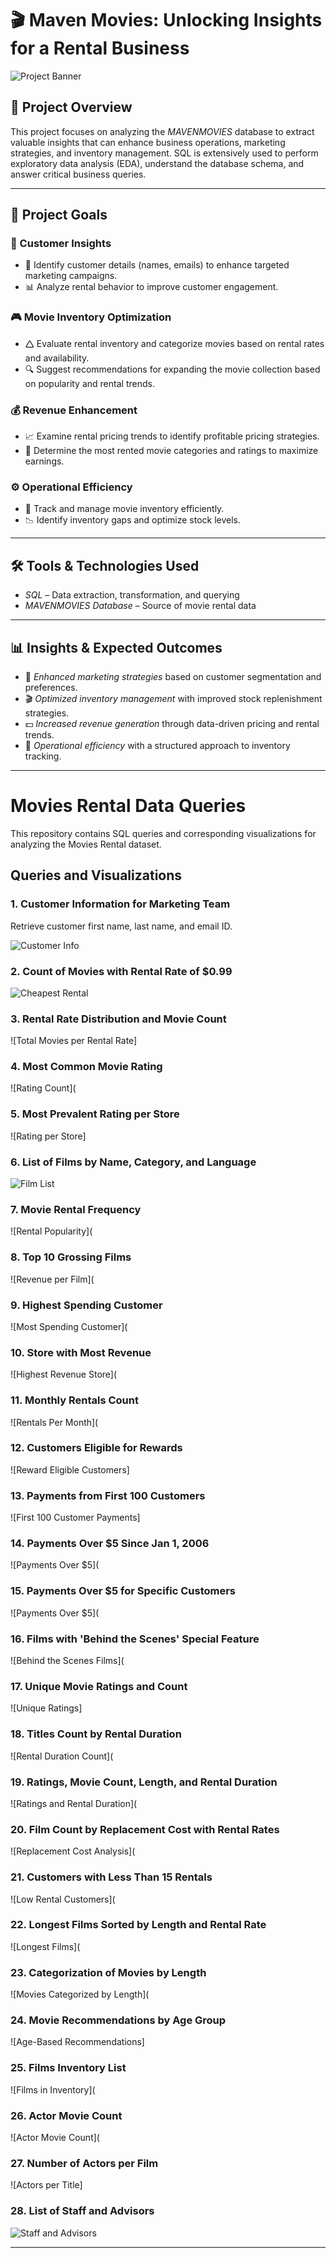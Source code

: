 # 🎬 Maven Movies: Unlocking Insights for a Rental Business

![Project Banner](https://github.com/Sayali821/Mavenmovies/blob/200eb076804152c5e1ba46638a60a3a5d01c34c1/banner.jpg)

## 📌 Project Overview
This project focuses on analyzing the *MAVENMOVIES* database to extract valuable insights that can enhance business operations, marketing strategies, and inventory management. SQL is extensively used to perform exploratory data analysis (EDA), understand the database schema, and answer critical business queries.


---

## 🎯 Project Goals

### 🛒 Customer Insights

- 📌 Identify customer details (names, emails) to enhance targeted marketing campaigns.
- 📊 Analyze rental behavior to improve customer engagement.

### 🎮 Movie Inventory Optimization

- 🛆 Evaluate rental inventory and categorize movies based on rental rates and availability.
- 🔍 Suggest recommendations for expanding the movie collection based on popularity and rental trends.

### 💰 Revenue Enhancement

- 📈 Examine rental pricing trends to identify profitable pricing strategies.
- 🎥 Determine the most rented movie categories and ratings to maximize earnings.

### ⚙️ Operational Efficiency

- 📌 Track and manage movie inventory efficiently.
- 📉 Identify inventory gaps and optimize stock levels.

---

## 🛠️ Tools & Technologies Used
- *SQL* – Data extraction, transformation, and querying
- *MAVENMOVIES Database* – Source of movie rental data

---

## 📊 Insights & Expected Outcomes
- 📢 *Enhanced marketing strategies* based on customer segmentation and preferences.
- 🎬 *Optimized inventory management* with improved stock replenishment strategies.
- 💵 *Increased revenue generation* through data-driven pricing and rental trends.
- 📌 *Operational efficiency* with a structured approach to inventory tracking.

---

# Movies Rental Data Queries

This repository contains SQL queries and corresponding visualizations for analyzing the Movies Rental dataset.

## Queries and Visualizations

### 1. Customer Information for Marketing Team
Retrieve customer first name, last name, and email ID.

![Customer Info](https://github.com/YadavBarkha/Movies_Rental/blob/main/Screenshot%202025-07-15%20125913.png)

### 2. Count of Movies with Rental Rate of $0.99
![Cheapest Rental](https://github.com/YadavBarkha/Movies_Rental/commit/bf4ef84b206bc3907c7a00072dfd5e8e45df1add)

### 3. Rental Rate Distribution and Movie Count
![Total Movies per Rental Rate]

### 4. Most Common Movie Rating
![Rating Count](

### 5. Most Prevalent Rating per Store
![Rating per Store]
### 6. List of Films by Name, Category, and Language
![Film List]()

### 7. Movie Rental Frequency
![Rental Popularity](
### 8. Top 10 Grossing Films
![Revenue per Film](
### 9. Highest Spending Customer
![Most Spending Customer](
### 10. Store with Most Revenue
![Highest Revenue Store](
### 11. Monthly Rentals Count
![Rentals Per Month](
### 12. Customers Eligible for Rewards
![Reward Eligible Customers]
### 13. Payments from First 100 Customers
![First 100 Customer Payments]
### 14. Payments Over $5 Since Jan 1, 2006
![Payments Over $5](
### 15. Payments Over $5 for Specific Customers
![Payments Over $5](
### 16. Films with 'Behind the Scenes' Special Feature
![Behind the Scenes Films](
### 17. Unique Movie Ratings and Count
![Unique Ratings]
### 18. Titles Count by Rental Duration
![Rental Duration Count](
### 19. Ratings, Movie Count, Length, and Rental Duration
![Ratings and Rental Duration](
### 20. Film Count by Replacement Cost with Rental Rates
![Replacement Cost Analysis](
### 21. Customers with Less Than 15 Rentals
![Low Rental Customers](
### 22. Longest Films Sorted by Length and Rental Rate
![Longest Films](
### 23. Categorization of Movies by Length
![Movies Categorized by Length](
### 24. Movie Recommendations by Age Group
![Age-Based Recommendations]
### 25. Films Inventory List
![Films in Inventory](
### 26. Actor Movie Count
![Actor Movie Count](
### 27. Number of Actors per Film
![Actors per Title]

### 28. List of Staff and Advisors
![Staff and Advisors](https://github.com/YadavBarkha/Movies_Rental/commit/10401811a825e4306efe20e9464bfdc128d92df2#diff-c3027a9dadc89ca568889044c055f433d99a28f7488587bd05b8a8c8cc364bb0)

---

